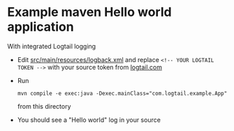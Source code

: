 # Example maven Hello world application
With integrated Logtail logging

* Edit [src/main/resources/logback.xml](src/main/resources/logback.xml) 
  and replace `<!-- YOUR LOGTAIL TOKEN -->` with your source token from [logtail.com](http://logtail.com)
* Run 
  
  `mvn compile -e exec:java -Dexec.mainClass="com.logtail.example.App"`

  from this directory
* You should see a "Hello world" log in your source 
